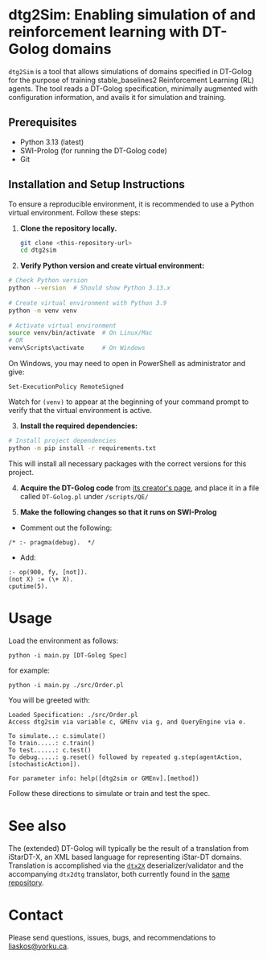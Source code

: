 # dtg2Sim: Enabling simulation of and reinforcement learning with DT-Golog domains

`dtg2Sim` is a tool that allows simulations of domains specified in DT-Golog for the purpose of training stable_baselines2 Reinforcement Learning (RL) agents. The tool reads a DT-Golog specification, minimally augmented with configuration information, and avails it for simulation and training.
## Prerequisites
- Python 3.13 (latest)
- SWI-Prolog (for running the DT-Golog code)
- Git
## Installation and Setup Instructions

To ensure a reproducible environment, it is recommended to use a Python virtual environment. Follow these steps:

1. **Clone the repository locally.**
   ```bash
   git clone <this-repository-url>
   cd dtg2sim
   ```

2. **Verify Python version and create virtual environment:**
```bash
# Check Python version
python --version  # Should show Python 3.13.x
   
# Create virtual environment with Python 3.9
python -m venv venv
   
# Activate virtual environment
source venv/bin/activate  # On Linux/Mac
# OR
venv\Scripts\activate     # On Windows
```

On Windows, you may need to open in PowerShell as administrator and give:

```
Set-ExecutionPolicy RemoteSigned 
```

Watch for `(venv)` to appear at the beginning of your command prompt to verify that the virtual environment is active.

3. **Install the required dependencies:**
```bash
# Install project dependencies
python -m pip install -r requirements.txt
```

   This will install all necessary packages with the correct versions for this project.

4. **Acquire the DT-Golog code** from [its creator's page](https://www.cs.ryerson.ca/~mes/publications/appendix/appendixC/dtgolog), and place it in a file called `DT-Golog.pl` under `/scripts/QE/`

5. **Make the following changes so that it runs on SWI-Prolog**
  - Comment out the following:
```
/* :- pragma(debug).  */
```
  - Add:
```
:- op(900, fy, [not]).
(not X) := (\+ X).
cputime(5).
```

# Usage

Load the environment as follows:

```
python -i main.py [DT-Golog Spec]
```

for example:

```
python -i main.py ./src/Order.pl
```

You will be greeted with:

```
Loaded Specification: ./src/Order.pl
Access dtg2sim via variable c, GMEnv via g, and QueryEngine via e.

To simulate..: c.simulate()
To train.....: c.train()
To test......: c.test()
To debug.....: g.reset() followed by repeated g.step(agentAction,[stochasticAction]).

For parameter info: help([dtg2sim or GMEnv].[method])
```

Follow these directions to simulate or train and test the spec.
# See also

The (extended) DT-Golog will typically be the result of a translation from iStarDT-X, an XML based language for representing iStar-DT domains. Translation is accomplished via the [`dtx2X`](https://github.com/cmg-yorku/dtx2X) deserializer/validator and the accompanying `dtx2dtg` translator, both currently found in the [same repository](https://github.com/cmg-yorku/dtx2X).

# Contact

Please send questions, issues, bugs, and recommendations to [liaskos@yorku.ca](mailto:liaskos@yorku.ca?Subject=RLGen).



